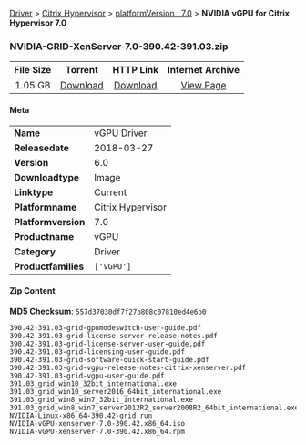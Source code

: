 
[Driver](/README.md)  >  [Citrix Hypervisor](/index/Driver/Citrix_Hypervisor.md)  >  [platformVersion : 7.0](/index/Driver/Citrix_Hypervisor/7.0.md)  >  **NVIDIA vGPU for Citrix Hypervisor 7.0**


### NVIDIA-GRID-XenServer-7.0-390.42-391.03.zip

| **File Size** | **Torrent**  | **HTTP Link** | **Internet Archive** |
|:-------------:|:------------:|:-------------:|:--------------------:|
| 1.05 GB |  [Download](https://archive.org/download/nvgpu_NVIDIA-GRID-XenServer-7.0-390.42-391.03.zip/nvgpu_NVIDIA-GRID-XenServer-7.0-390.42-391.03.zip_archive.torrent)       | [Download](https://archive.org/compress/nvgpu_NVIDIA-GRID-XenServer-7.0-390.42-391.03.zip) | [View Page](https://archive.org/details/nvgpu_NVIDIA-GRID-XenServer-7.0-390.42-391.03.zip)       |

#### Meta

<table>
<tr><td><strong>Name</strong></td><td>vGPU Driver</td></tr>
<tr><td><strong>Releasedate</strong></td><td>2018-03-27</td></tr>
<tr><td><strong>Version</strong></td><td>6.0</td></tr>
<tr><td><strong>Downloadtype</strong></td><td>Image</td></tr>
<tr><td><strong>Linktype</strong></td><td>Current</td></tr>
<tr><td><strong>Platformname</strong></td><td>Citrix Hypervisor</td></tr>
<tr><td><strong>Platformversion</strong></td><td>7.0</td></tr>
<tr><td><strong>Productname</strong></td><td>vGPU</td></tr>
<tr><td><strong>Category</strong></td><td>Driver</td></tr>
<tr><td><strong>Productfamilies</strong></td><td><code>['vGPU']</code></td></tr>
</table>

#### Zip Content

**MD5 Checksum**: `557d37030df7f27b808c07810ed4e6b0`

```text
390.42-391.03-grid-gpumodeswitch-user-guide.pdf
390.42-391.03-grid-license-server-release-notes.pdf
390.42-391.03-grid-license-server-user-guide.pdf
390.42-391.03-grid-licensing-user-guide.pdf
390.42-391.03-grid-software-quick-start-guide.pdf
390.42-391.03-grid-vgpu-release-notes-citrix-xenserver.pdf
390.42-391.03-grid-vgpu-user-guide.pdf
391.03_grid_win10_32bit_international.exe
391.03_grid_win10_server2016_64bit_international.exe
391.03_grid_win8_win7_32bit_international.exe
391.03_grid_win8_win7_server2012R2_server2008R2_64bit_international.exe
NVIDIA-Linux-x86_64-390.42-grid.run
NVIDIA-vGPU-xenserver-7.0-390.42.x86_64.iso
NVIDIA-vGPU-xenserver-7.0-390.42.x86_64.rpm
```